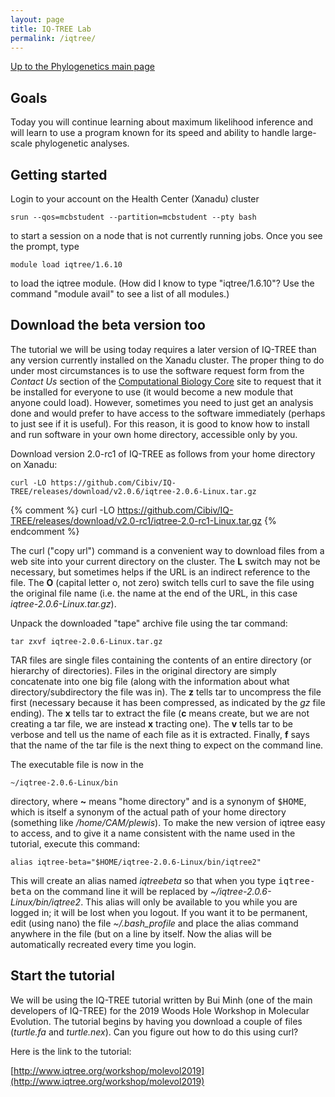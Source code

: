 ```yaml
---
layout: page
title: IQ-TREE Lab
permalink: /iqtree/
---
```

[Up to the Phylogenetics main page](/phylogenetics2022/)

## Goals

Today you will continue learning about maximum likelihood inference and will learn to use a program known for its speed and ability to handle large-scale phylogenetic analyses. 

## Getting started

Login to your account on the Health Center (Xanadu) cluster

    srun --qos=mcbstudent --partition=mcbstudent --pty bash
    
to start a session on a node that is not currently running jobs. Once you see the prompt, type

    module load iqtree/1.6.10
 
to load the iqtree module. (How did I know to type "iqtree/1.6.10"? Use the command "module avail" to see a list of all modules.)

## Download the beta version too

The tutorial we will be using today requires a later version of IQ-TREE than any version currently installed on the Xanadu cluster. The proper thing to do under most circumstances is to use the software request form from the _Contact Us_ section of the [Computational Biology Core](https://bioinformatics.uconn.edu/) site to request that it be installed for everyone to use (it would become a new module that anyone could load). However, sometimes you need to just get an analysis done and would prefer to have access to the software immediately (perhaps to just see if it is useful). For this reason, it is good to know how to install and run software in your own home directory, accessible only by you.

Download version 2.0-rc1 of IQ-TREE as follows from your home directory on Xanadu:

    curl -LO https://github.com/Cibiv/IQ-TREE/releases/download/v2.0.6/iqtree-2.0.6-Linux.tar.gz

{% comment %}
curl -LO https://github.com/Cibiv/IQ-TREE/releases/download/v2.0-rc1/iqtree-2.0-rc1-Linux.tar.gz
{% endcomment %}

The curl ("copy url") command is a convenient way to download files from a web site into your current directory on the cluster. The **L** switch may not be necessary, but sometimes helps if the URL is an indirect reference to the file. The **O** (capital letter o, not zero) switch tells curl to save the file using the original file name (i.e. the name at the end of the URL, in this case _iqtree-2.0.6-Linux.tar.gz_).

Unpack the downloaded "tape" archive file using the tar command:

    tar zxvf iqtree-2.0.6-Linux.tar.gz
 
TAR files are single files containing the contents of an entire directory (or hierarchy of directories). Files in the original directory are simply concatenate into one big file (along with the information about what directory/subdirectory the file was in). The **z** tells tar to uncompress the file first (necessary because it has been compressed, as indicated by the _gz_ file ending). The **x** tells tar to extract the file (**c** means create, but we are not creating a tar file, we are instead **x** tracting one). The **v** tells tar to be verbose and tell us the name of each file as it is extracted. Finally, **f** says that the name of the tar file is the next thing to expect on the command line.

The executable file is now in the

    ~/iqtree-2.0.6-Linux/bin
    
directory, where **~** means "home directory" and is a synonym of <tt>$HOME</tt>, which is itself a synonym of the actual path of your home directory (something like _/home/CAM/plewis_). To make the new version of iqtree easy to access, and to give it a name consistent with the name used in the tutorial, execute this command:

    alias iqtree-beta="$HOME/iqtree-2.0.6-Linux/bin/iqtree2"
 
This will create an alias named _iqtreebeta_ so that when you type <tt>iqtree-beta</TT> on the command line it will be replaced by _~/iqtree-2.0.6-Linux/bin/iqtree2_. This alias will only be available to you while you are logged in; it will be lost when you logout. If you want it to be permanent, edit (using nano) the file _~/.bash_profile_ and place the alias command anywhere in the file (but on a line by itself. Now the alias will be automatically recreated every time you login.

## Start the tutorial 

We will be using the IQ-TREE tutorial written by Bui Minh (one of the main developers of IQ-TREE) for the 2019 Woods Hole Workshop in Molecular Evolution. The tutorial begins by having you download a couple of files (_turtle.fa_ and _turtle.nex_). Can you figure out how to do this using curl?

Here is the link to the tutorial:

[http://www.iqtree.org/workshop/molevol2019](http://www.iqtree.org/workshop/molevol2019)

